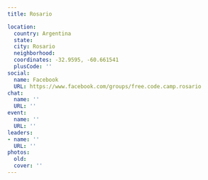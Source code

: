 ```yaml
---
title: Rosario

location:
  country: Argentina
  state: 
  city: Rosario
  neighborhood: 
  coordinates: -32.9595, -60.661541
  plusCode: ''
social:
  name: Facebook
  URL: https://www.facebook.com/groups/free.code.camp.rosario
chat:
  name: ''
  URL: ''
event:
  name: ''
  URL: ''
leaders:
- name: ''
  URL: ''
photos:
  old: 
  cover: ''
---
```

